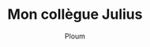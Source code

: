 ---
layout: post
title: "Mon collègue Julius"
link: https://ploum.net/2024-12-23-julius-fr.html
author: "Ploum"
published_date: "23/12/2024"
description: ""
language: "fr"
categories: "Liens"
tags: ""
og-tags: ""
permalink: /:categories/:year/:month/:day/:title/
---
